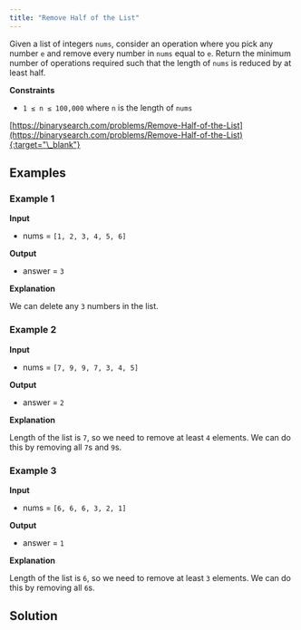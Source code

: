 ```yaml
---
title: "Remove Half of the List"
---
```


Given a list of integers `nums`, consider an operation where you pick any number `e` and remove every number in `nums` equal to `e`. Return the minimum number of operations required such that the length of `nums` is reduced by at least half.

**Constraints**

- `1 ≤ n ≤ 100,000` where `n` is the length of `nums`

[https://binarysearch.com/problems/Remove-Half-of-the-List](https://binarysearch.com/problems/Remove-Half-of-the-List){:target="\_blank"}

## Examples

### Example 1

**Input**

- nums = `[1, 2, 3, 4, 5, 6]`

**Output**

- answer = `3`

**Explanation**

We can delete any `3` numbers in the list.

### Example 2

**Input**

- nums = `[7, 9, 9, 7, 3, 4, 5]`

**Output**

- answer = `2`

**Explanation**

Length of the list is `7`, so we need to remove at least `4` elements. We can do this by removing all `7`s and `9`s.

### Example 3

**Input**

- nums = `[6, 6, 6, 3, 2, 1]`

**Output**

- answer = `1`

**Explanation**

Length of the list is `6`, so we need to remove at least `3` elements. We can do this by removing all `6`s.

## Solution

<script src="https://gist.github.com/yaeba/16da7be5123724fcf6eccc25581cef5a.js?file=Remove-Half-of-the-List.py"></script>
